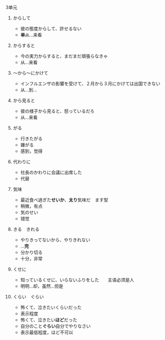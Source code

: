 3单元

1. からして
   * 彼の態度からして、許せるない
   * **单**从...来看

2. からすると
   * 今の実力からすると、まだまだ頑張らなきゃ
   * 从...来看

3. 〜から〜にかけて
   * インフルエンザの影響を受けて、２月から３月にかけては出国できない
   * 从...到...
4. から見ると
   * 彼の様子から見ると、怒っているだろ
   * 从...来看
5. がる
   * 行きたがる
   * 嫌がる
   * 感到，觉得
6. 代わりに
   * 社長のかわりに会議に出席した
   * 代替
7. 気味
   * 最近食べ過ぎた**せいか**、**太り**気味だ　ます型
   * 稍微，有点
   * 気のせい
   * 错觉
8. きる　きれる
   * やりきってないから、やりきれない
   * ...**完**
   * 分かり切る
   * 十分，非常
9. くせに
   * 知っているくせに、いらないふりをした　　主语必须是人
   * 明明...却，虽然...但是
10. くらい　ぐらい
    * 怖くて、泣きたいくらいだった
    * 表示程度
    * 怖くて、泣きたい**ほど**だった
    * 自分のこと**ぐらい**自分でやりなさい
    * 表示最低程度，ほど不可以